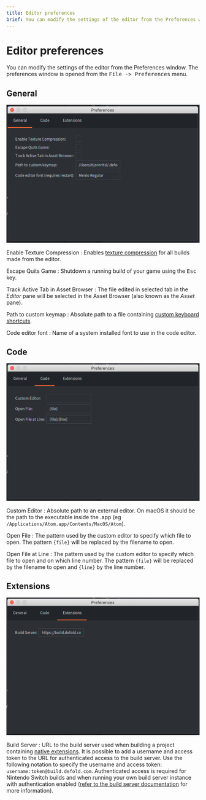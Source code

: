 ```yaml
---
title: Editor preferences
brief: You can modify the settings of the editor from the Preferences window.
---
```


# Editor preferences

You can modify the settings of the editor from the Preferences window. The preferences window is opened from the <kbd>File -> Preferences</kbd> menu.

## General

![](images/editor/preferences_general.png)

Enable Texture Compression
: Enables [texture compression](/manuals/texture-profiles) for all builds made from the editor.

Escape Quits Game
: Shutdown a running build of your game using the <kbd>Esc</kbd> key.

Track Active Tab in Asset Browser
: The file edited in selected tab in the *Editor* pane will be selected in the Asset Browser (also known as the *Asset* pane).

Path to custom keymap
: Absolute path to a file containing [custom keyboard shortcuts](/manuals/editor-keyboard-shortcuts).

Code editor font
: Name of a system installed font to use in the code editor.


## Code

![](images/editor/preferences_code.png)

Custom Editor
: Absolute path to an external editor. On macOS it should be the path to the executable inside the .app (eg `/Applications/Atom.app/Contents/MacOS/Atom`).

Open File
: The pattern used by the custom editor to specify which file to open. The pattern `{file}` will be replaced by the filename to open.

Open File at Line
: The pattern used by the custom editor to specify which file to open and on which line number. The pattern `{file}` will be replaced by the filename to open and `{line}` by the line number.


## Extensions

![](images/editor/preferences_extensions.png)

Build Server
: URL to the build server used when building a project containing [native extensions](/manuals/extensions). It is possible to add a username and access token to the URL for authenticated access to the build server. Use the following notation to specify the username and access token: `username:token@build.defold.com`. Authenticated access is required for Nintendo Switch builds and when running your own build server instance with authentication enabled ([refer to the build server documentation](https://github.com/defold/extender/blob/dev/README_SECURITY.md) for more information).
